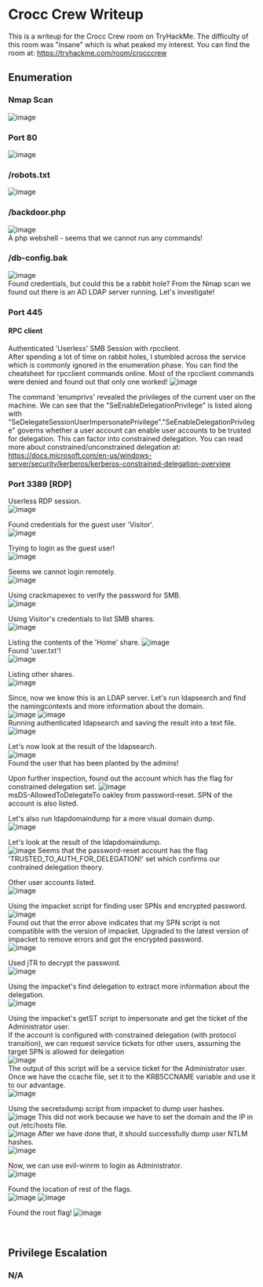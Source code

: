 # Crocc Crew Writeup
This is a writeup for the Crocc Crew room on TryHackMe. The difficulty of this room was "insane" which is what peaked my interest.
You can find the room at: https://tryhackme.com/room/crocccrew 

## Enumeration
### Nmap Scan
![image](https://user-images.githubusercontent.com/25471487/130314880-650a5cc4-84b3-4d47-8d58-b246045db71b.png)


### Port 80
![image](https://user-images.githubusercontent.com/25471487/130314898-aa85da55-0ce9-4420-a548-594671a5f931.png)


### /robots.txt
![image](https://user-images.githubusercontent.com/25471487/130314938-a1832ccd-1ef7-4292-b998-82b7b4597d26.png)


### /backdoor.php
![image](https://user-images.githubusercontent.com/25471487/130315362-2dd3d476-40de-47d8-a55d-2e98d4b1a1f9.png)
</br>
A php webshell - seems that we cannot run any commands!</br>

### /db-config.bak
![image](https://user-images.githubusercontent.com/25471487/130314946-9932dd44-4aa8-45e7-bf81-06fb39abab07.png)
</br>
Found credentials, but could this be a rabbit hole? From the Nmap scan we found out there is an AD LDAP server running. Let's investigate! </br>

### Port 445
#### RPC client
Authenticated 'Userless' SMB Session with rpcclient.</br> 
After spending a lot of time on rabbit holes, I stumbled across the service which is commonly ignored in the enumeration phase.
You can find the cheatsheet for rpcclient commands online.
Most of the rpcclient commands were denied and found out that only one worked!
![image](https://user-images.githubusercontent.com/25471487/130315436-e11bc980-ac5d-4168-8951-2f0f4ef04d7d.png)

The command 'enumprivs' revealed the privileges of the current user on the machine.
We can see that the "SeEnableDelegationPrivilege" is listed along with "SeDelegateSessionUserImpersonatePrivilege"."SeEnableDelegationPrivilege" governs whether a user account can enable user accounts to be trusted for delegation. 
This can factor into constrained delegation.
You can read more about constrained/unconstrained delegation at: https://docs.microsoft.com/en-us/windows-server/security/kerberos/kerberos-constrained-delegation-overview


### Port 3389 [RDP]
Userless RDP session.</br>
![image](https://user-images.githubusercontent.com/25471487/130316187-182c5eec-3bef-41f9-98cf-31903eb2a493.png)

Found credentials for the guest user 'Visitor'.</br>
![image](https://user-images.githubusercontent.com/25471487/130316254-dac00b12-6e4d-414a-a545-5d299b87d1b2.png)

Trying to login as the guest user! </br>
![image](https://user-images.githubusercontent.com/25471487/130316374-8de0c61d-4f0f-4c4e-a80c-6e4fbfb93aa2.png)

Seems we cannot login remotely.</br>
![image](https://user-images.githubusercontent.com/25471487/130316392-8e6b0fc9-13bb-49a4-a04c-efbc58d12f04.png)


Using crackmapexec to verify the password for SMB.</br>
![image](https://user-images.githubusercontent.com/25471487/130316886-072f8de0-e00c-4c45-9ede-417e19807d1d.png)



Using Visitor's credentials to list SMB shares.</br>
![image](https://user-images.githubusercontent.com/25471487/130316501-b998e4e7-0f8b-4bf8-82b9-10348eba1afe.png)

Listing the contents of the 'Home' share.
![image](https://user-images.githubusercontent.com/25471487/130316512-47469511-1874-47f8-aaf2-633ab6e07870.png)
</br>
Found 'user.txt'!</br>
![image](https://user-images.githubusercontent.com/25471487/130316862-f037f8ab-22eb-484d-886d-bbed3f988206.png)



Listing other shares.</br>
![image](https://user-images.githubusercontent.com/25471487/130316584-4f2c36d3-25ba-41cf-a218-9d35af3e03d0.png)


Since, now we know this is an LDAP server. Let's run ldapsearch and find the namingcontexts and more information about the domain.</br>
![image](https://user-images.githubusercontent.com/25471487/130316605-85cc0cc9-3648-4b80-a12b-d7a14d918fe7.png)
![image](https://user-images.githubusercontent.com/25471487/130316617-a14f2d8d-11ec-4408-b3a1-e348e38e08c6.png)
</br>
Running authenticated ldapsearch and saving the result into a text file.</br>
![image](https://user-images.githubusercontent.com/25471487/130316623-4e51b45a-004d-47ca-b2ff-2359ef0cda9c.png)


Let's now look at the result of the ldapsearch.</br>
![image](https://user-images.githubusercontent.com/25471487/130316724-5e54b288-ac69-4370-96b1-fe1210e74bc6.png)
</br>
Found the user that has been planted by the admins!</br>

Upon further inspection, found out the account which has the flag for constrained delegation set.
![image](https://user-images.githubusercontent.com/25471487/130317047-65f0c857-dcdd-4885-ab25-d9a7c43b76b3.png)
</br>
msDS-AllowedToDelegateTo oakley from password-reset. SPN of the account is also listed.</br>


Let's also run ldapdomaindump for a more visual domain dump.</br>
![image](https://user-images.githubusercontent.com/25471487/130316935-d3df0510-7495-4a42-a169-f50ae31db099.png)
</br>


Let's look at the result of the ldapdomaindump.</br>
![image](https://user-images.githubusercontent.com/25471487/130316960-c150321d-a37a-4a87-bf27-4bbbf092803f.png)
Seems that the password-reset account has the flag 'TRUSTED_TO_AUTH_FOR_DELEGATION!' set which confirms our contrained delegation theory.</br>

Other user accounts listed. </br>
![image](https://user-images.githubusercontent.com/25471487/130317023-669bb685-e0b6-4856-9a9d-e23d4389cbd8.png)


Using the impacket script for finding user SPNs and encrypted password.</br>
![image](https://user-images.githubusercontent.com/25471487/130317462-5804244c-1c1b-458e-8863-5c9e9253700b.png)
</br>
Found out that the error above indicates that my SPN script is not compatible with the version of impacket. Upgraded to the latest version of impacket to remove errors and got the encrypted password.</br>
![image](https://user-images.githubusercontent.com/25471487/130317610-479f54c6-23af-4fe8-a380-0e577b52aa12.png)


Used jTR to decrypt the password.</br>
![image](https://user-images.githubusercontent.com/25471487/130317639-c84a36cf-a558-4d1f-a1cc-f701351ede6a.png)


Using the impacket's find delegation to extract more information about the delegation.</br>
![image](https://user-images.githubusercontent.com/25471487/130317667-c9dafbf7-4391-40ab-bb37-f4dec0285850.png)


Using the impacket's getST script to impersonate and get the ticket of the Administrator user.</br>
If the account is configured with constrained delegation (with protocol transition), we can request service tickets for other users, assuming the target SPN is allowed for delegation</br>
![image](https://user-images.githubusercontent.com/25471487/130317704-51653b4c-f69d-406e-9ffc-e8528e87c88d.png)
</br>
The output of this script will be a service ticket for the Administrator user.</br>
Once we have the ccache file, set it to the KRB5CCNAME variable and use it to our advantage.</br>
![image](https://user-images.githubusercontent.com/25471487/130317775-b1ea3877-14c3-4dc4-af16-8582d9ae3b09.png)

Using the secretsdump script from impacket to dump user hashes.</br>
![image](https://user-images.githubusercontent.com/25471487/130317841-5e2b5dc9-5836-40f8-9b55-cc5dec59ad9d.png)
This did not work because we have to set the domain and the IP in out /etc/hosts file.</br>
![image](https://user-images.githubusercontent.com/25471487/130317866-7bb987a3-5661-4b13-96a2-5ca731746205.png)
After we have done that, it should successfully dump user NTLM hashes.</br>
![image](https://user-images.githubusercontent.com/25471487/130317957-de8c6db8-ddbe-419b-bfc4-bc792575f0be.png)


Now, we can use evil-winrm to login as Administrator.</br>
![image](https://user-images.githubusercontent.com/25471487/130317985-50bc0209-5bbd-4d90-b60c-a8fd8090948e.png)

Found the location of rest of the flags.</br>
![image](https://user-images.githubusercontent.com/25471487/130318012-e70d0746-4f76-460a-9dae-eee27b683550.png)
![image](https://user-images.githubusercontent.com/25471487/130318037-1dd7d667-b99d-41ac-94bc-4fae00ee7779.png)

Found the root flag!
![image](https://user-images.githubusercontent.com/25471487/130318049-3d6968dc-d8af-489f-afa9-61724485361a.png)

</br>

## Privilege Escalation
### N/A























